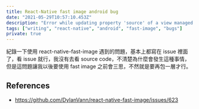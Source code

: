 ```yaml
---
title: React-Native fast image android bug
date: "2021-05-29T10:57:10.453Z"
description: "Error while updating property 'source' of a view managed by: FastImageView"
tags: ["writing", "react-native", "android", "fast-image", "bugs"]
private: true
---
```


紀錄一下使用 react-native-fast-image 遇到的問題，基本上都寫在 issue 裡面了，看 issue 就行，我沒有去看 source code，不清楚為什麼會發生這種事情，但是這問題讓我以後要使用 fast image 之前會三思，不然就是要再包一層才行。

## References

- https://github.com/DylanVann/react-native-fast-image/issues/623
